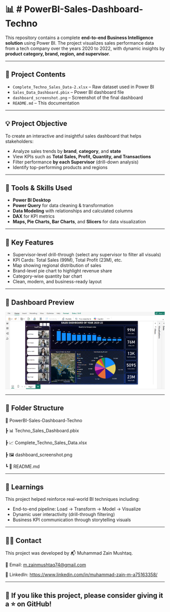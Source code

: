 # 📊 # PowerBI-Sales-Dashboard-Techno

This repository contains a complete **end-to-end Business Intelligence solution** using Power BI. The project visualizes sales performance data from a tech company over the years 2020 to 2022, with dynamic insights by **product category, brand, region, and supervisor**.

---

## 📁 Project Contents

- `Complete_Techno_Sales_Data-2.xlsx` – Raw dataset used in Power BI
- `Sales_Data_Dashboard.pbix` – Power BI dashboard file
- `dashboard_screenshot.png` – Screenshot of the final dashboard
- `README.md` – This documentation

---

## 💡 Project Objective

To create an interactive and insightful sales dashboard that helps stakeholders:
- Analyze sales trends by **brand**, **category**, and **state**
- View KPIs such as **Total Sales, Profit, Quantity, and Transactions**
- Filter performance **by each Supervisor** (drill-down analysis)
- Identify top-performing products and regions

---

## 🧰 Tools & Skills Used

- **Power BI Desktop**
- **Power Query** for data cleaning & transformation
- **Data Modeling** with relationships and calculated columns
- **DAX** for KPI metrics
- **Maps, Pie Charts, Bar Charts**, and **Slicers** for data visualization

---

## 📌 Key Features

- Supervisor-level drill-through (select any supervisor to filter all visuals)
- KPI Cards: Total Sales (99M), Total Profit (23M), etc.
- Map showing regional distribution of sales
- Brand-level pie chart to highlight revenue share
- Category-wise quantity bar chart
- Clean, modern, and business-ready layout

---

## 📸 Dashboard Preview

![Dashboard Screenshot](dashboard_screenshot.png)

---

## 📂 Folder Structure
📁 PowerBI-Sales-Dashboard-Techno

┣ 📊 Techno_Sales_Dashboard.pbix

┣ 📈 Complete_Techno_Sales_Data.xlsx

┣ 🖼️ dashboard_screenshot.png

┗ 📄 README.md

---

## 🧠 Learnings

This project helped reinforce real-world BI techniques including:
- End-to-end pipeline: Load → Transform → Model → Visualize
- Dynamic user interactivity (drill-through filtering)
- Business KPI communication through storytelling visuals

---
## 🙋‍♂️ Contact

This project was developed by 📬 Muhammad Zain Mushtaq.

📧 Email: m.zainmushtaq74@gmail.com

🔗 LinkedIn: https://www.linkedin.com/in/muhammad-zain-m-a75163358/

---

## 🌟 If you like this project, please consider giving it a ⭐ on GitHub!
